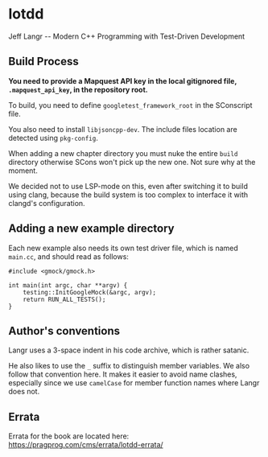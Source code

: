 # lotdd

Jeff Langr -- Modern C++ Programming with Test-Driven Development

## Build Process

**You need to provide a Mapquest API key in the local gitignored file,
`.mapquest_api_key`, in the repository root.**

To build, you need to define `googletest_framework_root` in the SConscript file.

You also need to install `libjsoncpp-dev`.  The include files location are
detected using `pkg-config`.

When adding a new chapter directory you must nuke the entire `build` directory
otherwise SCons won't pick up the new one.  Not sure why at the moment.

We decided not to use LSP-mode on this, even after switching it to build using
clang, because the build system is too complex to interface it with clangd's
configuration.

## Adding a new example directory

Each new example also needs its own test driver file, which is named `main.cc`,
and should read as follows:

    #include <gmock/gmock.h>

    int main(int argc, char **argv) {
        testing::InitGoogleMock(&argc, argv);
        return RUN_ALL_TESTS();
    }


## Author's conventions

Langr uses a 3-space indent in his code archive, which is rather satanic.

He also likes to use the `_` suffix to distinguish member variables.  We also
follow that convention here.  It makes it easier to avoid name clashes,
especially since we use `camelCase` for member function names where Langr does
not.

## Errata

Errata for the book are located here:
https://pragprog.com/cms/errata/lotdd-errata/

